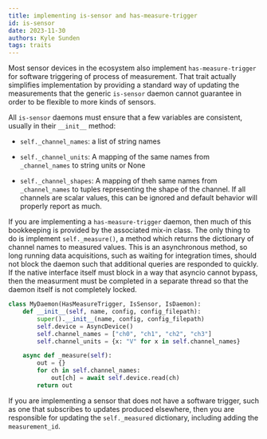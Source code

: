 ```yaml
---
title: implementing is-sensor and has-measure-trigger
id: is-sensor
date: 2023-11-30
authors: Kyle Sunden
tags: traits
---
```



Most sensor devices in the ecosystem also implement
`has-measure-trigger` for software triggering of process of measurement.
That trait actually simplifies implementation by providing a standard
way of updating the measurements that the generic `is-sensor` daemon
cannot guarantee in order to be flexible to more kinds of sensors.

All `is-sensor` daemons must ensure that a few variables are consistent,
usually in their `__init__` method:

-   `self._channel_names`: a list of string names

-   `self._channel_units`: A mapping of the same names from
    `_channel_names` to string units or None

-   `self._channel_shapes`: A mapping of theh same names from
    `_channel_names` to tuples representing the shape of the channel. If
    all channels are scalar values, this can be ignored and default
    behavior will properly report as much.

If you are implementing a `has-measure-trigger` daemon, then much of
this bookkeeping is provided by the associated mix-in class. The only
thing to do is implement `self._measure()`, a method which returns the
dictionary of channel names to measured values. This is an asynchronous
method, so long running data acquisitions, such as waiting for
integration times, should not block the daemon such that additional
queries are responded to quickly. If the native interface itself must
block in a way that asyncio cannot bypass, then the measurment must be
completed in a separate thread so that the daemon itself is not
completely locked.

```python
class MyDaemon(HasMeasureTrigger, IsSensor, IsDaemon):
    def __init__(self, name, config, config_filepath):
        super().__init__(name, config, config_filepath)
        self.device = AsyncDevice()
        self.channel_names = ["ch0", "ch1", "ch2", "ch3"]
        self.channel_units = {x: "V" for x in self.channel_names}

    async def _measure(self):
        out = {}
        for ch in self.channel_names:
            out[ch] = await self.device.read(ch)
        return out
```

If you are implementing a sensor that does not have a software trigger,
such as one that subscribes to updates produced elsewhere, then you are
responsible for updating the `self._measured` dictionary, including
adding the `measurement_id`.
